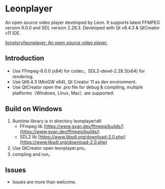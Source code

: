 # Leonplayer
An open source video player developed by Leon. It supports latest FFMPEG version 6.0.0 and SDL version 2.28.3. Developed with Qt v6.4.3 & QtCreator v11 IDE.

[lionstory/leonplayer: An open source video player.](https://github.com/lionstory/leonplayer)



## Introduction
- Use FFmpeg-6.0.0 (x64) for codec，SDL2-devel-2.28.3(x64) for rendering.
- Use Qt6.4.3 (MinGW x64), Qt Creator 11 as dev environment.
- Use QtCreator open the .pro file for debug & compiling, multiple platforms（Windows, Linux, Mac）are supported.  

 
## Build on Windows
1. Runtime library is in directory leonplayer\dll
    - FFmpeg lib [https://www.gyan.dev/ffmpeg/builds/](https://www.gyan.dev/ffmpeg/builds/)  
    - SDL2 lib [https://www.libsdl.org/download-2.0.php](https://www.libsdl.org/download-2.0.php)  
2. Use QtCreator open leonplayer.pro。  
3. compling and run。  


## Issues
- Issues are more than welcome.



